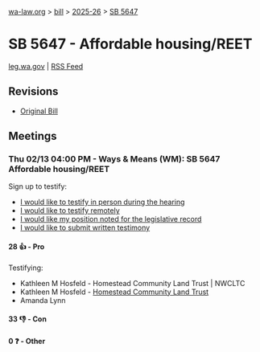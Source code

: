 [wa-law.org](/) > [bill](/bill/) > [2025-26](/bill/2025-26/) > [SB 5647](/bill/2025-26/sb/5647/)

# SB 5647 - Affordable housing/REET
[leg.wa.gov](https://app.leg.wa.gov/billsummary?BillNumber=5647&Year=2025&Initiative=false) | [RSS Feed](./rss.xml)

## Revisions
* [Original Bill](1/)

## Meetings
### Thu 02/13 04:00 PM - Ways & Means (WM): SB 5647 Affordable housing/REET
Sign up to testify:
* [I would like to testify in person during the hearing](https://app.leg.wa.gov/csi/Testifier/Add?chamber=House&mId=32734&aId=163742&caId=25759&tId=1)
* [I would like to testify remotely](https://app.leg.wa.gov/csi/Testifier/Add?chamber=House&mId=32734&aId=163742&caId=25759&tId=2)
* [I would like my position noted for the legislative record](https://app.leg.wa.gov/csi/Testifier/Add?chamber=House&mId=32734&aId=163742&caId=25759&tId=3)
* [I would like to submit written testimony](https://app.leg.wa.gov/csi/Testifier/Add?chamber=House&mId=32734&aId=163742&caId=25759&tId=4)

#### 28 👍 - Pro
Testifying:
* Kathleen M Hosfeld - Homestead Community Land Trust | NWCLTC
* Kathleen M Hosfeld - [Homestead Community Land Trust](/org/homestead_community_land_trust/)
* Amanda Lynn

#### 33 👎 - Con

#### 0 ❓ - Other

